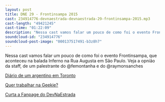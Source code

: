 ```yaml
---
layout: post
title: DNE 29 - Frontinsampa 2015
cast: 234914776-devnaestrada-devnaestrada-29-frontinsampa-2015.mp3
cast-length: "49421245"
cast-time: "01:22:09"
description: "Nessa cast vamos falar um pouco de como foi o evento Frontinsampa, que aconteceu na balada Inferno na Rua Augusta em São Paulo. Veja a opnião da staff, de um palestrante do @femontanha e do @raymonsanches"
soundcloud-id: "234914776"
soundcloud-post-image: "000137517491-b3z8h7"
---
```


Nessa cast vamos falar um pouco de como foi o evento Frontinsampa, que aconteceu na balada Inferno na Rua Augusta em São Paulo.
Veja a opnião da staff, de um palestrante do @femontanha e do @raymonsanches

[Diário de um argentino em Toronto](https://www.youtube.com/watch?v=TYnmUm4akKk)

[Quer trabalhar na Geekie?](https://geekiebr.workable.com/jobs/12156)

[Curta a Fanpage do DevNaEstrada](https://www.facebook.com/devnaestrada)
